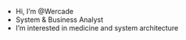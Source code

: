 - Hi, I’m @Wercade
- System & Business Analyst
- I’m interested in medicine and system architecture

<!---
Wercade/Wercade is a ✨ special ✨ repository because its `README.md` (this file) appears on your GitHub profile.
You can click the Preview link to take a look at your changes.
--->
